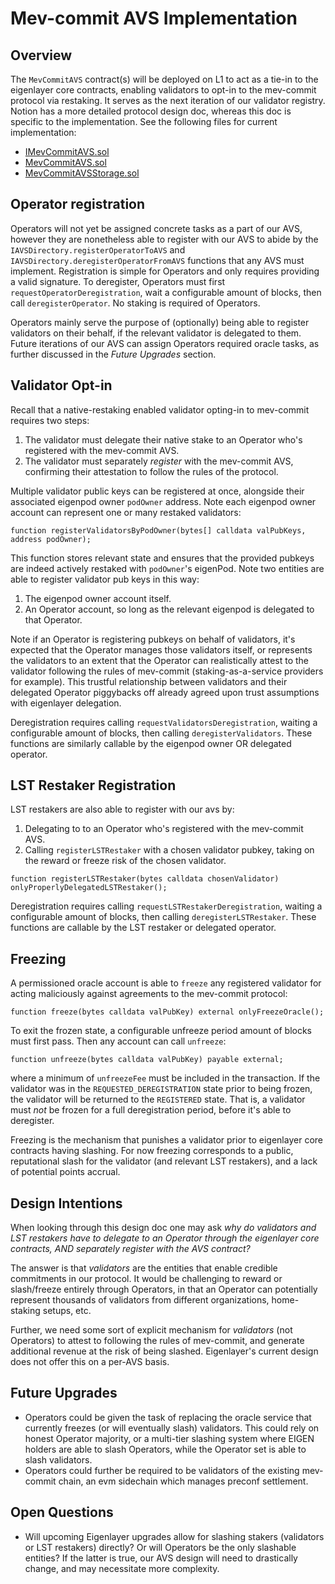 # Mev-commit AVS Implementation

## Overview

The `MevCommitAVS` contract(s) will be deployed on L1 to act as a tie-in to the eigenlayer core contracts, enabling validators to opt-in to the mev-commit protocol via restaking. It serves as the next iteration of our validator registry. Notion has a more detailed protocol design doc, whereas this doc is specific to the implementation. See the following files for current implementation:

* [IMevCommitAVS.sol](../interfaces/IMevCommitAVS.sol)
* [MevCommitAVS.sol](./MevCommitAVS.sol)
* [MevCommitAVSStorage.sol](./MevCommitAVSStorage.sol)

## Operator registration

Operators will not yet be assigned concrete tasks as a part of our AVS, however they are nonetheless able to register with our AVS to abide by the `IAVSDirectory.registerOperatorToAVS` and `IAVSDirectory.deregisterOperatorFromAVS` functions that any AVS must implement. Registration is simple for Operators and only requires providing a valid signature. To deregister, Operators must first `requestOperatorDeregistration`, wait a configurable amount of blocks, then call `deregisterOperator`. No staking is required of Operators.

Operators mainly serve the purpose of (optionally) being able to register validators on their behalf, if the relevant validator is delegated to them. Future iterations of our AVS can assign Operators required oracle tasks, as further discussed in the _Future Upgrades_ section.

## Validator Opt-in

Recall that a native-restaking enabled validator opting-in to mev-commit requires two steps:

1. The validator must delegate their native stake to an Operator who's registered with the mev-commit AVS.
2. The validator must separately *register* with the mev-commit AVS, confirming their attestation to follow the rules of the protocol.

Multiple validator public keys can be registered at once, alongside their associated eigenpod owner `podOwner` address. Note each eigenpod owner account can represent one or many restaked validators:

```solidity
function registerValidatorsByPodOwner(bytes[] calldata valPubKeys, address podOwner);
```

This function stores relevant state and ensures that the provided pubkeys are indeed actively restaked with `podOwner`'s eigenPod. Note two entities are able to register validator pub keys in this way:

1. The eigenpod owner account itself.
2. An Operator account, so long as the relevant eigenpod is delegated to that Operator.

Note if an Operator is registering pubkeys on behalf of validators, it's expected that the Operator manages those validators itself, or represents the validators to an extent that the Operator can realistically attest to the validator following the rules of mev-commit (staking-as-a-service providers for example). This trustful relationship between validators and their delegated Operator piggybacks off already agreed upon trust assumptions with eigenlayer delegation.

Deregistration requires calling `requestValidatorsDeregistration`, waiting a configurable amount of blocks, then calling `deregisterValidators`. These functions are similarly callable by the eigenpod owner OR delegated operator.

## LST Restaker Registration

LST restakers are also able to register with our avs by:

1. Delegating to to an Operator who's registered with the mev-commit AVS.
2. Calling `registerLSTRestaker` with a chosen validator pubkey, taking on the reward or freeze risk of the chosen validator.

```solidity
function registerLSTRestaker(bytes calldata chosenValidator) onlyProperlyDelegatedLSTRestaker();
```

Deregistration requires calling `requestLSTRestakerDeregistration`, waiting a configurable amount of blocks, then calling `deregisterLSTRestaker`. These functions are callable by the LST restaker or delegated operator.

## Freezing

A permissioned oracle account is able to `freeze` any registered validator for acting maliciously against agreements to the mev-commit protocol:

```solidity
function freeze(bytes calldata valPubKey) external onlyFreezeOracle();
```

To exit the frozen state, a configurable unfreeze period amount of blocks must first pass. Then any account can call `unfreeze`:

```solidity
function unfreeze(bytes calldata valPubKey) payable external;
```

where a minimum of `unfreezeFee` must be included in the transaction. If the validator was in the `REQUESTED_DEREGISTRATION` state prior to being frozen, the validator will be returned to the `REGISTERED` state. That is, a validator must *not* be frozen for a full deregistration period, before it's able to deregister.

Freezing is the mechanism that punishes a validator prior to eigenlayer core contracts having slashing. For now freezing corresponds to a public, reputational slash for the validator (and relevant LST restakers), and a lack of potential points accrual.

## Design Intentions

When looking through this design doc one may ask _why do validators and LST restakers have to delegate to an Operator through the eigenlayer core contracts, AND separately register with the AVS contract?_

The answer is that *validators* are the entities that enable credible commitments in our protocol. It would be challenging to reward or slash/freeze entirely through Operators, in that an Operator can potentially represent thousands of validators from different organizations, home-staking setups, etc.

Further, we need some sort of explicit mechanism for *validators* (not Operators) to attest to following the rules of mev-commit, and generate additional revenue at the risk of being slashed. Eigenlayer's current design does not offer this on a per-AVS basis.

## Future Upgrades 

* Operators could be given the task of replacing the oracle service that currently freezes (or will eventually slash) validators. This could rely on honest Operator majority, or a multi-tier slashing system where EIGEN holders are able to slash Operators, while the Operator set is able to slash validators.
* Operators could further be required to be validators of the existing mev-commit chain, an evm sidechain which manages preconf settlement. 

## Open Questions

* Will upcoming Eigenlayer upgrades allow for slashing stakers (validators or LST restakers) directly? Or will Operators be the only slashable entities? If the latter is true, our AVS design will need to drastically change, and may necessitate more complexity.

